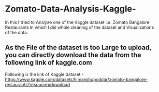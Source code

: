 # Zomato-Data-Analysis-Kaggle-
In this I tried to Analyze one of the Kaggle dataset i.e. Zomato Bangalore Restaurants In which I did whole cleaning of the dataset and Visualizations of the data.
## As the File of the dataset is too Large to upload, you can directly download the data from the following link of kaggle.com
Following is the link of Kaggle dataset - https://www.kaggle.com/datasets/himanshupoddar/zomato-bangalore-restaurants?resource=download
